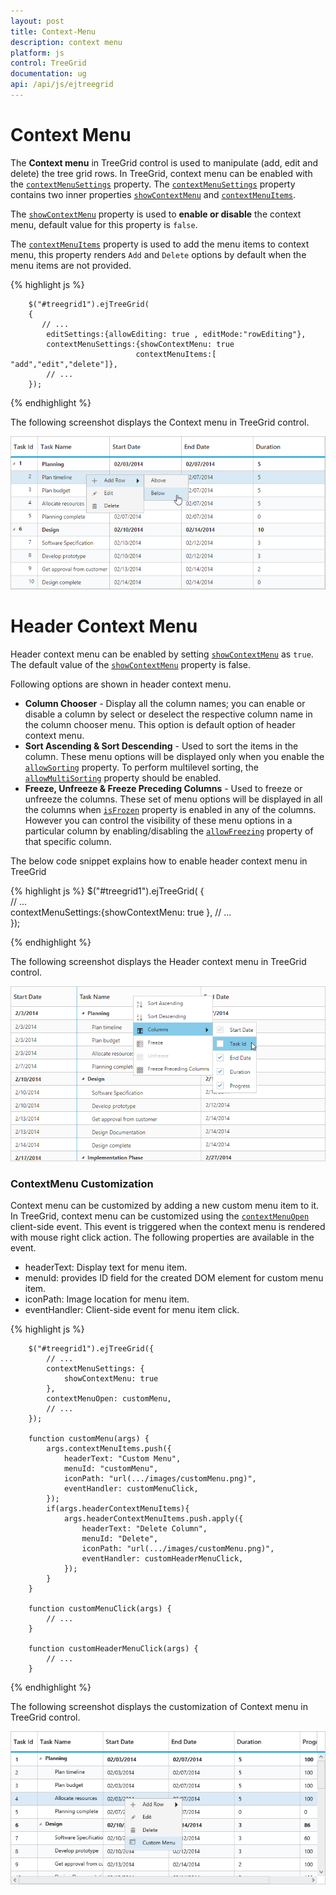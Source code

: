 ```yaml
---
layout: post
title: Context-Menu
description: context menu
platform: js
control: TreeGrid
documentation: ug
api: /api/js/ejtreegrid
---
```


# Context Menu

The **Context menu** in TreeGrid control is used to manipulate (add, edit and delete) the tree grid rows. In TreeGrid, context menu can be enabled with the [`contextMenuSettings`](/api/js/ejtreegrid#members:contextmenusettings) property. The [`contextMenuSettings`](/api/js/ejtreegrid#members:contextmenusettings) property contains two inner properties [`showContextMenu`](/api/js/ejtreegrid#members:contextmenusettings-showcontextmenu "contextMenuSettings.showContextMenu") and [`contextMenuItems`](/api/js/ejtreegrid#members:contextmenusettings-contextmenuitems "contextMenuSettings.contextMenuItems").

The [`showContextMenu`](/api/js/ejtreegrid#members:contextmenusettings-showcontextmenu "contextMenuSettings.showContextMenu") property is used to **enable or disable** the context menu, default value for this property is `false`.

The [`contextMenuItems`](/api/js/ejtreegrid#members:contextmenusettings-contextmenuitems "contextMenuSettings.contextMenuItems") property is used to add the menu items to context menu, this property renders `Add` and `Delete` options by default when the menu items are not provided.

{% highlight js %}

        $("#treegrid1").ejTreeGrid(
        {   
           // ...     
            editSettings:{allowEditing: true , editMode:"rowEditing"},
            contextMenuSettings:{showContextMenu: true 
                                contextMenuItems:[ "add","edit","delete"]},
            // ...             
        });

{% endhighlight %}

The following screenshot displays the Context menu in TreeGrid control.

![](/js/TreeGrid/Context-Menu_images/Context-Menu_img1.png)

# Header Context Menu
Header context menu can be enabled by setting [`showContextMenu`](/api/js/ejtreegrid#members:contextmenusettings-showcontextmenu "contextMenuSettings.showContextMenu") as `true`. The default value of the [`showContextMenu`](/api/js/ejtreegrid#members:contextmenusettings-showcontextmenu "contextMenuSettings.showContextMenu") property is false.

Following options are shown in header context menu. 

* **Column Chooser** - Display all the column names; you can enable or disable a column by select or deselect the respective column name in the column chooser menu. This option is default option of header context menu.
* **Sort Ascending & Sort Descending** - Used to sort the items in the column. These menu options will be displayed only when you enable the [`allowSorting`](/api/js/ejtreegrid#members:allowsorting) property. To perform multilevel sorting, the [`allowMultiSorting`](/api/js/ejtreegrid#members:allowmultisorting) property should be enabled.
* **Freeze, Unfreeze & Freeze Preceding Columns** - Used to freeze or unfreeze the columns. These set of menu options will be displayed in all the columns when [`isFrozen`](/api/js/ejtreegrid#members:columns-isfrozen "columns.isFrozen") property is enabled in any of the columns. However you can control the visibility of these menu options in a particular column by enabling/disabling the [`allowFreezing`](/api/js/ejtreegrid#members:columns-allowfreezing "columns.allowFreezing") property of that specific column.

The below code snippet explains how to enable header context menu in TreeGrid

{% highlight js %}
    $("#treegrid1").ejTreeGrid(
    {   
        // ...     
        contextMenuSettings:{showContextMenu: true },
        // ...             
    });

{% endhighlight %}


The following screenshot displays the Header context menu in TreeGrid control.

![](/js/TreeGrid/Context-Menu_images/Context-Menu_img2.png)

### ContextMenu Customization

Context menu can be customized by adding a new custom menu item to it. In TreeGrid, context menu can be customized using the [`contextMenuOpen`](/api/js/ejtreegrid#contextmenuopen "contextMenuOpen") client-side event. This event is triggered when the context menu is rendered with mouse right click action. The following properties are available in the event.

* headerText: Display text for menu item.
* menuId: provides ID field for the created DOM element for custom menu item.
* iconPath: Image location for menu item.
* eventHandler: Client-side event for menu item click.

{% highlight js %}

        $("#treegrid1").ejTreeGrid({
            // ...     
            contextMenuSettings: {
                showContextMenu: true
            },
            contextMenuOpen: customMenu,
            // ...             
        });

        function customMenu(args) {
            args.contextMenuItems.push({
                headerText: "Custom Menu",
                menuId: "customMenu",
                iconPath: "url(.../images/customMenu.png)",
                eventHandler: customMenuClick,
            });
            if(args.headerContextMenuItems){
                args.headerContextMenuItems.push.apply({
                    headerText: "Delete Column",
                    menuId: "Delete",
                    iconPath: "url(.../images/customMenu.png)",
                    eventHandler: customHeaderMenuClick,
                });
            }
        }

        function customMenuClick(args) {
            // ...
        }

        function customHeaderMenuClick(args) {
            // ...
        }

{% endhighlight %}

The following screenshot displays the customization of Context menu in TreeGrid control.

![](/js/TreeGrid/Context-Menu_images/Context-Menu_img2.jpg)


